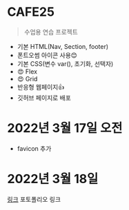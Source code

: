# CAFE25

>수업용 연습 프로젝트

+ 기본 HTML(Nav, Section, footer)
+ 폰트오썸 아이콘 사용😊
+ 기본 CSS(변수 var(), 초기화, 선택자)
+ 😍 Flex
+ 😍 Grid
+ 반응형 웹페이지👍
+ 깃허브 페이지로 배포


# 2022년 3월 17일 오전
+ favicon 추가


# 2022년 3월 18일
[링크](http://127.0.0.1:5500/index.html)
포토폴리오 링크
